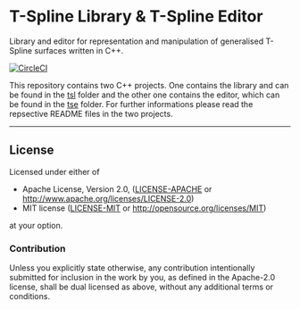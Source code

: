 # T-Spline Library & T-Spline Editor
Library and editor for representation and manipulation of generalised T-Spline surfaces written in C++.

[![CircleCI](https://circleci.com/gh/jovobe/tsl.svg?style=svg)](https://circleci.com/gh/jovobe/tsl)

This repository contains two C++ projects. One contains the library and can be found in the [tsl](tsl) folder and the other one contains the editor, which can be found in the [tse](tse) folder. For further informations please read the repsective README files in the two projects.

---

## License
Licensed under either of

 * Apache License, Version 2.0, ([LICENSE-APACHE](LICENSE-APACHE) or http://www.apache.org/licenses/LICENSE-2.0)
 * MIT license ([LICENSE-MIT](LICENSE-MIT) or http://opensource.org/licenses/MIT)

at your option.

### Contribution
Unless you explicitly state otherwise, any contribution intentionally submitted
for inclusion in the work by you, as defined in the Apache-2.0 license, shall
be dual licensed as above, without any additional terms or conditions.
